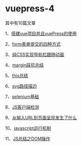 # vuepress-4
其中有10篇文章

1、[搭建vue项目并且vuePress的使用](https://xiayin-elfin.github.io/vuepress-4/blog/%E6%90%AD%E5%BB%BAvue%E9%A1%B9%E7%9B%AE%E5%B9%B6%E4%B8%94vuePress%E7%9A%84%E4%BD%BF%E7%94%A8/demo1.html)

2、[form表单提交的四种方式](https://xiayin-elfin.github.io/vuepress-4/blog/form%E8%A1%A8%E5%8D%95%E6%8F%90%E4%BA%A4/demo.html)

3、[纯CSS实现导航栏跟随动画](https://xiayin-elfin.github.io/vuepress-4/blog/CSS%E5%AE%9E%E7%8E%B0%E5%AF%BC%E8%88%AA%E6%A0%8F%E5%8A%A8%E7%94%BB/demo.html)

4、[margin踩坑总结](https://xiayin-elfin.github.io/vuepress-4/blog/margin%E8%B8%A9%E5%9D%91%E6%80%BB%E7%BB%93/demo.html)

5、[this总结](https://xiayin-elfin.github.io/vuepress-4/blog/this%E6%80%BB%E7%BB%93/demo.html)

6、[svg路径描边](https://xiayin-elfin.github.io/vuepress-4/blog/svg%E8%B7%AF%E5%BE%84%E6%8F%8F%E8%BE%B9/demo.html)

7、[selenium基础](https://xiayin-elfin.github.io/vuepress-4/blog/selenium基础/demo.html)

8、[JS客户端检测](https://xiayin-elfin.github.io/vuepress-4/blog/客户端检测/demo.html)

9、[从输入URL到页面呈现发生了什么](https://xiayin-elfin.github.io/vuepress-4/blog/从输入URL到页面呈现发生了什么/demo.html)

10、[javascript运行机制](https://xiayin-elfin.github.io/vuepress-4/blog/javascript运行机制/demo.html)

11、[JS总结之DOM操作](https://xiayin-elfin.github.io/vuepress-4/blog/JS总结之DOM操作（一）/demo.html)
